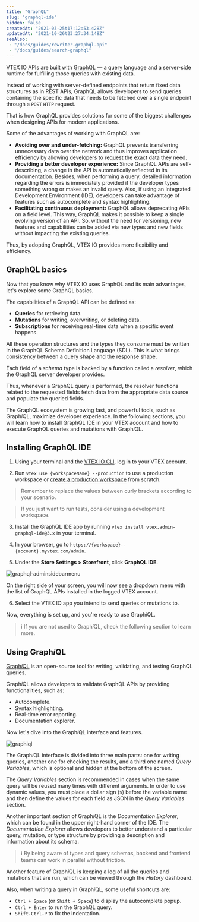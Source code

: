 ```yaml
---
title: "GraphQL"
slug: "graphql-ide"
hidden: false
createdAt: "2021-03-25t17:12:53.428Z"
updatedAt: "2021-10-26t23:27:34.148Z"
seeAlso:
 - "/docs/guides/rewriter-graphql-api"
 - "/docs/guides/search-graphql"
---
```


VTEX IO APIs are built with [GraphQL](https://graphql.org/) — a query language and a server-side runtime for fulfilling those queries with existing data.

Instead of working with server-defined endpoints that return fixed data structures as in REST APIs, GraphQL allows developers to send queries containing the specific data that needs to be fetched over a single endpoint through a `POST` `HTTP` request.

That is how GraphQL provides solutions for some of the biggest challenges when designing APIs for modern applications.

Some of the advantages of working with GraphQL are:

- **Avoiding over and under-fetching:** GraphQL prevents transferring unnecessary data over the network and thus improves application efficiency by allowing developers to request the exact data they need.
- **Providing a better developer experience:** Since GraphQL APIs are self-describing, a change in the API is automatically reflected in its documentation. Besides, when performing a query, detailed information regarding the errors is immediately provided if the developer types something wrong or makes an invalid query. Also, if using an Integrated Development Environment (IDE), developers can take advantage of features such as autocomplete and syntax highlighting.
- **Facilitating continuous deployment:** GraphQL allows deprecating APIs on a field level. This way, GraphQL makes it possible to keep a single evolving version of an API. So, without the need for versioning, new features and capabilities can be added via new types and new fields without impacting the existing queries.

Thus, by adopting GraphQL, VTEX IO provides more flexibility and efficiency.

## GraphQL basics

Now that you know why VTEX IO uses GraphQL and its main advantages, let's explore some GraphQL basics.

The capabilities of a GraphQL API can be defined as:

- **Queries** for retrieving data.
- **Mutations** for writing, overwriting, or deleting data.
- **Subscriptions** for receiving real-time data when a specific event happens.

All these operation structures and the types they consume must be written in the GraphQL Schema Definition Language (SDL). This is what brings consistency between a query shape and the response shape.

Each field of a *schema* type is backed by a function called a *resolver*, which the GraphQL server developer provides.

Thus, whenever a GraphQL query is performed, the resolver functions related to the requested fields fetch data from the appropriate data source and populate the queried fields.

The GraphQL ecosystem is growing fast, and powerful tools, such as Graph*i*QL, maximize developer experience. In the following sections, you will learn how to install GraphQL IDE in your VTEX account and how to execute GraphQL queries and mutations with Graph*i*QL.

## Installing GraphQL IDE

1. Using your terminal and the [VTEX IO CLI](https://developers.vtex.com/docs/guides/vtex-io-documentation-vtex-io-cli-installation-and-command-reference), log in to your VTEX account.

2. Run `vtex use {workspaceName} --production` to use a production workspace or [create a production workspace](https://developers.vtex.com/docs/guides/vtex-io-documentation-creating-a-production-workspace) from scratch.

> Remember to replace the values between curly brackets according to your scenario.

> If you just want to run tests, consider using a development workspace.

3. Install the GraphQL IDE app by running `vtex install vtex.admin-graphql-ide@3.x` in your terminal.

4. In your browser, go to `https://{workspace}--{account}.myvtex.com/admin`.

5. Under the **Store Settings > Storefront**, click **GraphQL IDE**.

![graphql-adminsidebarmenu](https://cdn.jsdelivr.net/gh/vtexdocs/dev-portal-content@main/images/graphql-ide-0.png)

On the right side of your screen, you will now see a dropdown menu with the list of GraphQL APIs installed in the logged VTEX account.

6. Select the VTEX IO app you intend to send queries or mutations to.

Now, everything is set up, and you're ready to use Graph*i*QL.

> ℹ️ If you are not used to Graph*i*QL, check the following section to learn more.

## Using Graph*i*QL

[Graph*i*QL](https://github.com/graphql/graphiql) is an open-source tool for writing, validating, and testing GraphQL queries.

Graph*i*QL allows developers to validate GraphQL APIs by providing functionalities, such as:

- Autocomplete.
- Syntax highlighting.
- Real-time error reporting.
- Documentation explorer.

Now let's dive into the Graph*i*QL interface and features.

![graphiql](https://cdn.jsdelivr.net/gh/vtexdocs/dev-portal-content@main/images/graphql-ide-1.png)

The Graph*i*QL interface is divided into three main parts: one for writing queries, another one for checking the results, and a third one named *Query Variables*, which is optional and hidden at the bottom of the screen.

The *Query Variables* section is recommended in cases when the same query will be reused many times with different arguments. In order to use dynamic values, you must place a dollar sign (`$`) before the variable name and then define the values for each field as JSON in the *Query Variables* section.

Another important section of Graph*i*QL is the *Documentation Explorer*, which can be found in the upper right-hand corner of the IDE. The *Documentation Explorer* allows developers to better understand a particular query, mutation, or type structure by providing a description and information about its schema.

> ℹ️ By being aware of types and query schemas, backend and frontend teams can work in parallel without friction.

Another feature of Graph*i*QL is keeping a log of all the queries and mutations that are run, which can be viewed through the *History* dashboard.

Also, when writing a query in Graph*i*QL, some useful shortcuts are:

- `Ctrl + Space` (or `Shift + Space`) to display the autocomplete popup.
- `Ctrl + Enter` to run the GraphQL query.
- `Shift-Ctrl-P` to fix the indentation.
